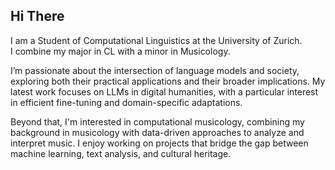 ## Hi There

I am a Student of Computational Linguistics at the University of Zurich. <br/>
I combine my major in CL with a minor in Musicology.

<p>I’m passionate about the intersection of language models and society, exploring both their practical applications and their broader implications. My latest work focuses on LLMs in digital humanities, with a particular interest in efficient fine-tuning and domain-specific adaptations.</p>

<p>Beyond that, I'm interested in computational musicology, combining my background in musicology with data-driven approaches to analyze and interpret music. I enjoy working on projects that bridge the gap between machine learning, text analysis, and cultural heritage.</p>


<!---
Boffl/Boffl is a ✨ special ✨ repository because its `README.md` (this file) appears on your GitHub profile.
You can click the Preview link to take a look at your changes.
--->
